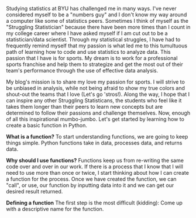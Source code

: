 Studying statistics at BYU has challenged me in many ways. I've never considered myself to be a "numbers guy" and I don't know my way around a computer like some of statistics peers. Sometimes I think of myself as the "Struggling Statistician" because there have been more times than I count in my college career where I have asked myself if I am cut out to be a statistician/data scientist. Through my statistical struggles, I have had to frequently remind myself that my passion is what led me to this tumultuous path of learning how to code and use statistics to analyze data. This passion that I have is for sports. My dream is to work for a professional sports franchise and help them to strategize and get the most out of their team's performance through the use of effective data analysis.

My blog's mission is to share my love my passion for sports. I will strive to be unbiased in analysis, while not being afraid to show my true colors and shout-out the teams that I love (Let's go 'stros!). Along the way, I hope that I can inspire any other Struggling Statisticans, the students who feel like it takes them longer than their peers to learn new concepts but are determined to follow their passions and challenge themselves. Now, enough of all this inspirational mumbo-jumbo. Let's get started by learning how to create a basic function in Python.

**What is a function?**
To start understanding functions, we are going to keep things simple. Python functions take in data, processes data, and returns data. 

**Why should I use functions?**
Functions keep us from re-writing the same code over and over in our work. If there is a process that I know that I will need to use more than once or twice, I start thinking about how I can create a function for the process. Once we have created the function, we can "call", or use, our function by inputting data into it and we can get our desired result returned.

**Defining a function**
The first step is the most difficult (kidding): Come up with a descriptive name for the function.
